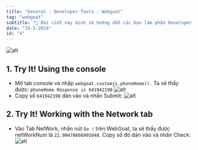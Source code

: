 ```yaml
---
title: "General - Developer Tools - Webgoat"
tag: "webgoat"
subtitle: "🐐 Bài viết này mình sẽ hướng dẫn các bạn làm phần Developer Tools- General"
date: "19-3-2024"
id: "4"
---
```


![alt](https://res.cloudinary.com/dhs93uix6/image/upload/v1711097747/WebGoat/WebGoat_ad2axz.png)

## 1. Try It! Using the console

- Mở tab console và nhập `webgoat.customjs.phoneHome().` Ta sẽ thấy được: `phoneHome Response is 641942198`
  ![alt](/images/webgoat/H14.png)
- Copy số `641942198` dán vào và nhấn Submit:
  ![alt](/images/webgoat/H15.png)

## 2. Try It! Working with the Network tab

- Vào Tab NetWork, nhấn nút `Go !` trên WebGoat, ta sẽ thấy được netWorkNum là `22.90478666901048`. Copy số đó dán vào và nhấn Check:
  ![alt](/images/webgoat/H16.png)
